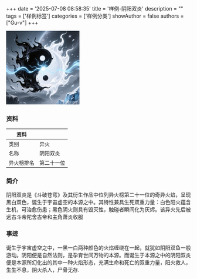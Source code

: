 +++
date = '2025-07-08 08:58:35'
title = '样例-阴阳双炎'
description = ""
tags = ['样例标签']
categories = ['样例分类']
showAuthor = false
authors = ["Gu-v"]
+++

<img alt="img" src="./yinyangshuangyan.png" width="200px" />

### 资料

| 资料 |          |
| ---- | -------- |
| 类别 | 异火   |
| 名称 | 阴阳双炎 |
| 异火榜排名 | 第二十一位       |


### 简介

阴阳双炎是《斗破苍穹》及其衍生作品中位列异火榜第二十一位的奇异火焰，呈现黑白双色，诞生于宇宙虚空的本源之中。其特性兼具生死双重力量：白色阳火蕴含生机，可治愈伤患；黑色阴火则具有毁灭性，触碰者瞬间化为灰烬。该异火先后被远古斗帝陀舍古帝和主角萧炎收服

### 事迹

诞生于宇宙虚空之中，一黑一白两种颜色的火焰缠绕在一起，就犹如阴阳双鱼一般游动。阴阳便是自然法则，是孕育世间万物的本源。而诞生于本源之中的阴阳双炎便是本源所幻化出的其中一种火焰形态，充满生命和死亡的双重力量，阳火救人，生生不息，阴火杀人，尸骨无存.

